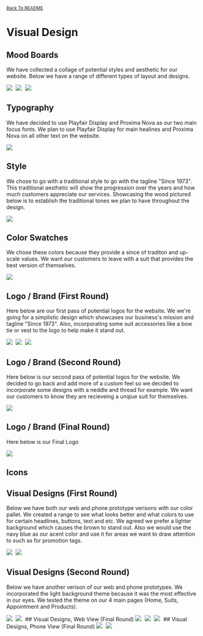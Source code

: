 <small>[Back To README](https://github.com/maubanel/bnb) </small>

# Visual Design 

## Mood Boards

We have collected a collage of potential styles and aesthetic for our website. Below we have a range of different types of layout and designs.

<kbd>
   <img src="Images/moodboard1.jpg">
 </kbd>
 <kbd>
   <img src="Images/moodboard2.jpg">
 </kbd>
 <kbd>
   <img src="Images/moodboard3.jpg">
 </kbd>



## Typography

We have decided to use Playfair Display and Proxima Nova as our two main focus fonts. We plan to use Playfair Display for main healines and Proxima Nova on all other text on the website.

<kbd>
   <img src="Images/Typography.png">
 </kbd>
 

## Style

We chose to go with a traditional style to go with the tagline "Since 1973". This traditional aesthetic will show the progression over the years and how much customers appreciate our services. Showcasing the wood pictured below is to establish the traditional tones we plan to have throughout the design.

<kbd>
   <img src="Images/Traditional.png">
 </kbd>

## Color Swatches

We chose these colors because they provide a since of traditon and up-scale values. We want our customers to leave with a suit that provides the best version of themselves. 

<kbd>
   <img src="Images/colorpallet.jpg">
 </kbd>
 
## Logo / Brand (First Round)

Here below are our first pass of potential logos for the website. We we're going for a simplistic design which showcases our business's mission and tagline "Since 1973". Also, incorporating some suit accessories like a bow tie or vest to the logo to help make it stand out.

<kbd>
   <img src="Images/BrownSuitLogo.jpg">
 </kbd>
 <kbd>
   <img src="Images/BrownSuitLogo2.jpg">
 </kbd>
 <kbd>
   <img src="Images/BrownSuitLogo3.jpg">
 </kbd>
 
 ## Logo / Brand (Second Round)
 
 Here below is our second pass of potential logos for the website. We decided to go back and add more of a custom feel so we   decided to incorporate some designs with a neddle and thread for example. We want our customers to know they are recieveing a unqiue suit for themselves.
 
  <kbd>
   <img src="Images/Logo_BrownSuits_D02.png">
 </kbd>
 
  ## Logo / Brand (Final Round)

Here below is our Final Logo

   <kbd>
   <img src="Images/FinalLogo.jpg">
 </kbd>
 
 ## Icons

 
## Visual Designs (First Round)

Below we have both our web and phone prototype verisons with our color pallet. We created a range to see what looks better and what colors to use for certain headlines, buttons, text and etc. We agreed we prefer a lighter background which causes the brown to stand out. Also we would use the navy blue as our acent color and use it for areas we want to draw attention to such as for promotion tags.

<kbd>
   <img src="Images/BrownSuitDesignTest.jpg">
 </kbd>
 
<kbd>
   <img src="Images/phonescreen.png">
 </kbd>

## Visual Designs (Second Round)

Below we have another verison of our web and phone prototypes. We incorporated the light background theme because it was the most effective in our eyes. We tested the theme on our 4 main pages (Home, Suits, Appointment and Products).

<kbd>
   <img src="Images/WebDesign4.jpg">
 </kbd>
 
<kbd>
   <img src="Images/Updated Phone Flow.png">
 </kbd>
 ## Visual Designs, Web View (Final Round)
 <kbd>
   <img src="Images/DMRound21.jpg">
 </kbd>
  <kbd>
   <img src="Images/DMRound22.jpg">
 </kbd>
  <kbd>
   <img src="Images/DMRound23.jpg">
 </kbd>
  ## Visual Designs, Phone View (Final Round)
  <kbd>
   <img src="Images/phoneMockR21.jpg">
 </kbd>
 <kbd>
   <img src="Images/phoneMockR22.jpg">
 </kbd>
